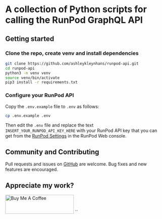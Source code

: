 # A collection of Python scripts for calling the RunPod GraphQL API

## Getting started

### Clone the repo, create venv and install dependencies

```bash
git clone https://github.com/ashleykleynhans/runpod-api.git
cd runpod-api
python3 -m venv venv
source venv/bin/activate
pip3 install -r requirements.txt
```

### Configure your RunPod API

Copy the `.env.example` file to `.env` as follows:


```bash
cp .env.example .env
```

Then edit the `.env` file and replace the text `INSERT_YOUR_RUNPOD_API_KEY_HERE`
with your RunPod API key that you can get from the [RunPod Settings](
https://www.runpod.io/console/user/settings) in the RunPod Web console.

## Community and Contributing

Pull requests and issues on [GitHub](https://github.com/ashleykleynhans/runpod-api)
are welcome. Bug fixes and new features are encouraged.

## Appreciate my work?

<a href="https://www.buymeacoffee.com/ashleyk" target="_blank"><img src="https://cdn.buymeacoffee.com/buttons/v2/default-yellow.png" alt="Buy Me A Coffee" style="height: 60px !important;width: 217px !important;" ></a>
``